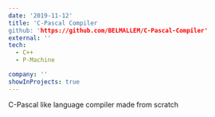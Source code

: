 ```yaml
---
date: '2019-11-12'
title: 'C-Pascal Compiler
github: 'https://github.com/BELMALLEM/C-Pascal-Compiler'
external: ''
tech:
  - C++
  - P-Machine

company: ''
showInProjects: true
---
```


C-Pascal like language compiler made from scratch

